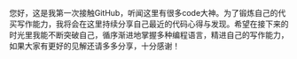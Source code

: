 您好，这是我第一次接触GitHub，听闻这里有很多code大神。为了锻炼自己的代买写作能力，我将会在这里持续分享自己最近的代码心得与发现。希望在接下来的时光里我能不断突破自己，循序渐进地掌握多种编程语言，精进自己的写作能力，如果大家有更好的见解还请多多分享，十分感谢！
